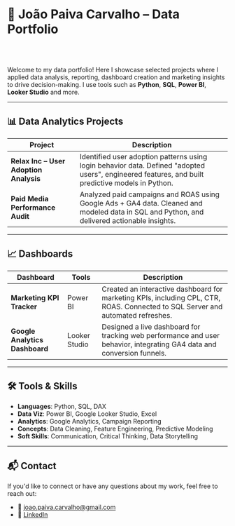 # 🎯 João Paiva Carvalho – Data Portfolio

<br><br>

Welcome to my data portfolio! Here I showcase selected projects where I applied data analysis, reporting, dashboard creation and marketing insights to drive decision-making. I use tools such as **Python**, **SQL**, **Power BI**, **Looker Studio** and more.

---

## 📊 Data Analytics Projects

| Project                                | Description                                                                                                    |
|----------------------------------------|----------------------------------------------------------------------------------------------------------------|
| **Relax Inc – User Adoption Analysis** | Identified user adoption patterns using login behavior data. Defined "adopted users", engineered features, and built predictive models in Python. |
| **Paid Media Performance Audit**       | Analyzed paid campaigns and ROAS using Google Ads + GA4 data. Cleaned and modeled data in SQL and Python, and delivered actionable insights.       |


---

## 📈 Dashboards

| Dashboard                    | Tools           | Description                                                                                                  |
|-----------------------------|------------------|--------------------------------------------------------------------------------------------------------------|
| **Marketing KPI Tracker**   | Power BI         | Created an interactive dashboard for marketing KPIs, including CPL, CTR, ROAS. Connected to SQL Server and automated refreshes. |
| **Google Analytics Dashboard** | Looker Studio | Designed a live dashboard for tracking web performance and user behavior, integrating GA4 data and conversion funnels. |


---

## 🛠️ Tools & Skills

- **Languages**: Python, SQL, DAX
- **Data Viz**: Power BI, Google Looker Studio, Excel
- **Analytics**: Google Analytics, Campaign Reporting
- **Concepts**: Data Cleaning, Feature Engineering, Predictive Modeling
- **Soft Skills**: Communication, Critical Thinking, Data Storytelling

---

## 📬 Contact

If you'd like to connect or have any questions about my work, feel free to reach out:

- 📧 joao.paiva.carvalho@gmail.com  
- 💼 [LinkedIn](https://www.linkedin.com/in/joaopaivacarvalho)  
